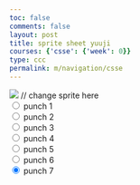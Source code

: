 ```yaml
---
toc: false
comments: false
layout: post
title: sprite sheet yuuji
courses: {'csse': {'week': 0}}
type: ccc
permalink: m/navigation/csse
---
```

<body>
    <div>
        <canvas id="spriteContainer"> <!-- Within the base div is a canvas. An HTML canvas is used only for graphics. It allows the user to access some basic functions related to the image created on the canvas (including animation) -->
            <img id="dogSprite" src="/mya10/images/snake/yuuji.png">  // change sprite here
        </canvas>
        <div id="controls"> <!--basic radio buttons which can be used to check whether each individual animaiton works -->
            <input type="radio" name="animation" id="punch 1" checked>
            <label for="punch 1">punch 1</label><br>
            <input type="radio" name="animation" id="punch 2">
            <label for="punch 2">punch 2</label><br>
            <input type="radio" name="animation" id="punch 3">
            <label for="punch 3">punch 3</label><br>
            <input type="radio" name="animation" id="punch 4" checked>
            <label for="punch 4">punch 4</label><br>
            <input type="radio" name="animation" id="punch 5" checked>
            <label for="punch 5">punch 5</label><br>
            <input type="radio" name="animation" id="punch 6" checked>
            <label for="punch 6">punch 6</label><br>
            <input type="radio" name="animation" id="punch 7" checked>
            <label for="punch 1">punch 7</label><br>
        </div>
    </div>
</body>

<script>
    // start on page load
    window.addEventListener('load', function () {
        const canvas = document.getElementById('spriteContainer');
        const ctx = canvas.getContext('2d');
        const SPRITE_WIDTH = 45;  // matches sprite pixel width
        const SPRITE_HEIGHT = 52; // matches sprite pixel height
        const FRAME_LIMIT = 8;  // matches number of frames per sprite row, this code assume each row is same

        const SCALE_FACTOR = 5;  // control size of sprite on canvas
        canvas.width = SPRITE_WIDTH * SCALE_FACTOR;
        canvas.height = SPRITE_HEIGHT * SCALE_FACTOR;

        class Dog {
            constructor() {
                this.image = document.getElementById("dogSprite");
                this.x = 0;
                this.y = 0;
                this.minFrame = 0;
                this.maxFrame = FRAME_LIMIT;
                this.frameX = 0;
                this.frameY = 0;
            }

            // draw dog object
            draw(context) {
                context.drawImage(
                    this.image,
                    this.frameX * SPRITE_WIDTH,
                    this.frameY * SPRITE_HEIGHT,
                    SPRITE_WIDTH,
                    SPRITE_HEIGHT,
                    this.x,
                    this.y,
                    canvas.width,
                    canvas.height
                );
            }

            // update frameX of object
            update() {
                if (this.frameX < this.maxFrame) {
                    this.frameX++;
                } else {
                    this.frameX = 0;
                }
            }
        }

        // dog object
        const dog = new Dog();

        // update frameY of dog object, action from idle, bark, walk radio control
        const controls = document.getElementById('controls');
        controls.addEventListener('click', function (event) {
            if (event.target.tagName === 'INPUT') {
                const selectedAnimation = event.target.id;
                switch (selectedAnimation) {
                    case 'punch 1':
                        dog.frameY = 0;
                        break;
                    case 'punch 2':
                        dog.frameY = 1;
                        break;
                    case 'punch 3':
                        dog.frameY = 2;
                        break;
                    case 'punch 4':
                        dog.frameY = 4;
                        break;
                    case 'punch 5':
                        dog.frameY = 5;
                        break;
                    case 'punch 6':
                        dog.frameY = 6;
                        break;
                    case 'punch 7':
                        dog.frameY = 7;
                        break;
                    default:
                        break;
                }
            }
        });

        // Animation recursive control function
        function animate() {
            // Clears the canvas to remove the previous frame.
            ctx.clearRect(0, 0, canvas.width, canvas.height);

            // Draws the current frame of the sprite.
            dog.draw(ctx);

            // Updates the `frameX` property to prepare for the next frame in the sprite sheet.
            dog.update();

            // Uses `requestAnimationFrame` to synchronize the animation loop with the display's refresh rate,
            // ensuring smooth visuals.
          //  requestAnimationFrame(animate);
     setTimeout(function() {
    requestAnimationFrame(animate);
  }, 150);
        }
        // run 1st animate
        animate();
    });
</script>
